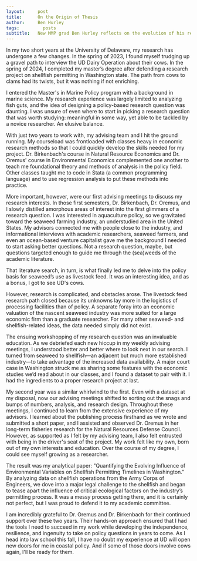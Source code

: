 ```yaml
---
layout:     post
title:      On the Origin of Thesis
author:     Ben Hurley
tags: 		  posts
subtitle:  	New MMP grad Ben Hurley reflects on the evolution of his research at UD
---
```

<!-- Start Writing Below in Markdown -->
In my two short years at the University of Delaware, my research has undergone a few changes. In the spring of 2023, I found myself trudging up a gravel path to interview the UD Dairy Operation about their cows. In the 
spring of 2024, I completed my master’s degree after defending a research project on shellfish permitting in Washington state. The path from cows to clams had its twists, but it was nothing if not enriching.

I entered the Master's in Marine Policy program with a background in marine science. My research experience was largely limited to analyzing fish guts, and the idea of designing a policy-based research question was daunting. I 
was unsure of even where to start in picking a research question that was worth studying: meaningful in some way, yet able to be tackled by a novice researcher. An elusive balance.

With just two years to work with, my advising team and I hit the ground running. My courseload was frontloaded with classes heavy in economic research methods so that I could quickly develop the skills needed for my 
project. Dr. Birkenbach's course in Natural Resource Economics and Dr. Oremus' course in Environmental Economics complemented one another to teach me foundational theory and methods of analysis in the policy field. 
Other classes taught me to code in Stata (a common programming language) and to use regression analysis to put these methods into practice.

More important, however, were our first advising meetings to discuss my research interests. In those first semesters, Dr. Birkenbach, Dr. Oremus, and I slowly distilled amorphous areas of interest into the first glimmers of a 
research question. I was interested in aquaculture policy, so we gravitated toward the seaweed farming industry, an understudied area in the United States. My advisors connected me with people close to the industry, and 
informational interviews with academic researchers, seaweed farmers, and even an ocean-based venture capitalist gave me the background I needed to start asking better questions. Not a research question, maybe, but questions 
targeted enough to guide me through the (sea)weeds of the academic literature.

That literature search, in turn, is what finally led me to delve into the policy basis for seaweed’s use as livestock feed. It was an interesting idea, and as a
bonus, I got to see UD's cows.

However, research is complicated, and obstacles arose. The livestock feed research path closed because its unknowns lay more in the logistics of processing facilities than of policy. A separate foray into an economic 
valuation of the nascent seaweed industry was more suited for a large economic firm than a graduate researcher. For many other seaweed- and shellfish-related ideas, the data needed simply did not exist. 

The ensuing workshopping of my research question was an invaluable education. As we debriefed each new hiccup in my weekly advising meetings, I understood better and better where to look next in our search. I 
turned from seaweed to shellfish—an adjacent but much more established industry—to take advantage of the increased data availability. A major court case in Washington struck me as sharing some features with the economic studies we’d read about in our classes, and I found a dataset to pair with it. I had the ingredients to a proper research project at last.

My second year was a similar whirlwind to the first. Even with a dataset at my disposal, now our advising meetings shifted to sorting out the snags and bumps of numbers, analysis, and research design. Throughout these meetings, I continued to learn from the extensive experience of my advisors. I learned about the publishing process firsthand as we wrote and submitted a short paper, and I assisted and observed Dr. Oremus in her long-term fisheries research for the Natural Resources Defense Council. However, as supported as I felt by my advising team, I also felt entrusted with being in the driver's seat of the project. My work felt like my own, born out of my own interests and education. Over the course of my degree, I could see myself growing as a researcher.

The result was my analytical paper: "Quantifying the Evolving Influence of Environmental Variables on Shellfish Permitting Timelines in Washington." By analyzing data on shellfish operations from the Army Corps of Engineers, we dove into a major legal challenge to the shellfish and began to tease apart the influence of critical ecological factors on the industry’s permitting process. It was a messy process getting there, and it is certainly not perfect, but I was proud to defend it to my academic committee.

I am incredibly grateful to Dr. Oremus and Dr. Birkenbach for their continued support over these two years. Their hands-on approach ensured that I had 
the tools I need to succeed in my work while developing the independence, resilience, and ingenuity to take on policy questions in years to come. As I 
head into law school this fall, I have no doubt my experience at UD will open new doors for me in coastal policy. And if some of those doors involve cows 
again, I'll be ready for them.
